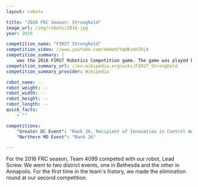 ```yaml
---
layout: robots

title: "2016 FRC Season: Stronghold"
image_url: /img/robots/2016.jpg
year: 2016

competition_name: "FIRST Stronghold"
competition_video: //www.youtube.com/embed/VqOKzoHJDjA
competition_summary: |
    was the 2016 FIRST Robotics Competition game. The game was played by two alliances of up to three teams each, and involves breaching the opponents’ defenses, known as outer work as well as capturing their tower by first firing "boulders" (small foam balls) at it, and then surrounding or scaling the tower using a singular rung on the tower wall. Points were scored by crossing elements of the tower's outer works, shooting boulders into the opposing tower's five goals in order to lower the tower strength, and by surrounding and scaling the tower.
competition_summary_url: //en.wikipedia.org/wiki/FIRST_Stronghold
competition_summary_provider: Wikipedia

robot_name: --
robot_weight: --
robot_width: --
robot_height: --
robot_length: --
quick_facts:
    - ""

competitions:
    "Greater DC Event": "Rank 36, Recipient of Innovation in Control Award sponsored by Rockwell Automation"
    "Northern MD Event": "Rank 26"

---
```


For the 2016 FRC season, Team 4099 competed with our robot, Lead Screw. We went to two district events, one in Bethesda and the other in Annapolis. For the first time in the team's history, we made the elimination round at our second competition. 